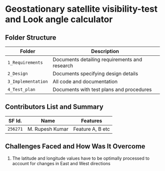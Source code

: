 # Geostationary satellite visibility-test and Look angle calculator


## Folder Structure
Folder             | Description
-------------------| -----------------------------------------
`1_Requirements`   | Documents detailing requirements and research
`2_Design`         | Documents specifying design details
`3_Implementation` | All code and documentation
`4_Test_plan`      | Documents with test plans and procedures

## Contributors List and Summary

SF Id.  |  Name            |    Features     | 
--------|------------------|-----------------|
`256271`| M. Rupesh Kumar  | Feature A, B etc|     
   

## Challenges Faced and How Was It Overcome

1. The latitude and longitude values have to be optimally processed to account for changes in East and West directions

